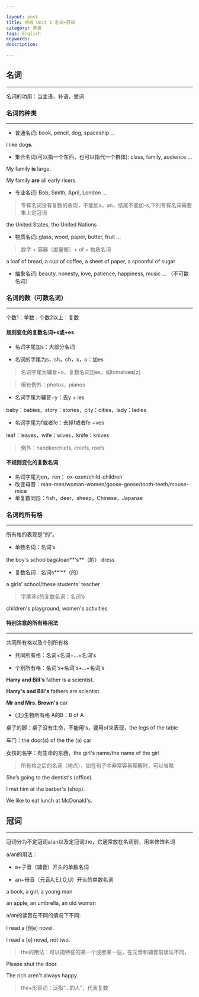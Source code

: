 ```yaml
---

layout: post
title: 初级 Unit 1 名词+冠词
category: 英语
tags: English
keywords: 
description: 

---
```


## 名词 

----------


名词的功用：当主语，补语，受词

### 名词的种类 ##
----------

- 普通名词: book, pencil, dog, spaceship ...

I like dog**s**.

- 集合名词(可以指一个东西，也可以指代一个群体): class, family, audience ...

My family **is** large.

My family **are** all early risers.	 

- 专业名词: Bob, Smith, April, London ...

>专有名词没有复数的表现，不能加a，an，结尾不能加-s,下列专有名词需要集上定冠词
	
the United States, the United Nations 
	
- 物质名词: glass, wood, paper, butter, fruit ...
	
>数字 + 容器（度量衡）+ of + 物质名词

a loaf of bread, a cup of coffee, a sheet of paper, a spoonful of sugar

- 抽象名词: beauty, honesty, love, patience, happiness, music ... （不可数名词）


### 名词的数（可数名词）
----------

个数1：单数；个数2以上：复数

#### 规则变化的复数名词+s或+es

- 名词字尾加s：大部分名词

- 名词的字尾为s，sh，ch，x，o：加es

>名词字尾为辅音+o，复数名词加es，如tomato**es**[z]

>但有例外：photos，pianos

- 名词字尾为辅音+y：去y + ies

baby：babies，story：stories，city：cities，lady：ladies

- 名词字尾为f或者fe：去掉f或者fe +ves

leaf：leaves，wife：wives，knife：knives
	
>例外：handkerchiefs, chiefs, roofs

#### 不规则变化的复数名词

- 名词字尾为en，ren： ox-oxen/child-children
- 改变母音：man-men/woman-women/goose-geese/tooth-teeth/mouse-mice
- 单复数同形：fish，deer，sheep，Chinese，Japanse

### 名词的所有格 
----------

所有格的表现是“的”。

- 单数名词：名词’s

the boy's schoolbag/Joan**'s**（的） dress

- 复数名词：名词s**’**（的）

a girls' school/these students' teacher

>字尾非s的复数名词：名词’s
	
children's playground, women's activities

#### 特别注意的所有格用法
----------

共同所有格以及个别所有格

- 共同所有格：名词+名词+...+名词’s

- 个别所有格：名词’s+名词’s+...+名词’s

**Harry and Bill's** father is a scientist.
	
**Harry's and Bill's** fathers are scientist.
	
**Mr and Mrs. Brown's** car

- (无)生物所有格 A的B：B of A

桌子的脚：桌子没有生命，不能用’s，要用of来表现，the legs of the table

车门：the door(s) of the the (a) car

女孩的名字：有生命的东西，the girl's name/the name of the girl

>所有格之后的名词（地点），如在句子中非常容易理解时，可以省略 

She’s going to the dentist's (office).

I met him at the barber's (shop).

We like to eat lunch at McDonald's.


## 冠词
----------

冠词分为不定冠词a/an以及定冠词the，它通常放在名词前，用来修饰名词

a/an的用法：

- a+子音（辅音）开头的单数名词

- an+母音（元音A,E,I,O,U）开头的单数名词

a book, a girl, a young man

an apple, an umbrella, an old woman

a/an的读音在不同的情况下不同:
	
I read a [倒e] novel.

I read a [e] novel, not two.

>the的用法：可以指特征的某一个或者某一些，在元音和辅音前读法不同，

Please shut the door.

The rich aren't always happy.

>the+形容词：泛指“...的人”，代表复数





